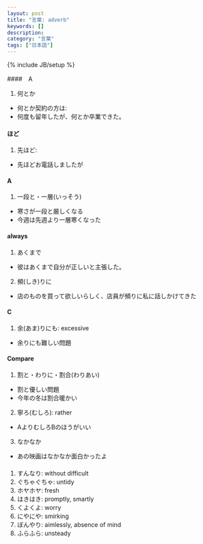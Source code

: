 ```yaml
---
layout: post
title: "言葉: adverb"
keywords: []
description: 
category: "言葉"
tags: ["日本語"]
---
```

{% include JB/setup %}


####　A
1. 何とか
- 何とか契約の方は:  
- 何度も留年したが、何とか卒業できた。


#### ほど
1. 先ほど: 
- 先ほどお電話しましたが


#### A
1. 一段と・一層(いっそう)
- 寒さが一段と厳しくなる
- 今週は先週より一層寒くなった



#### always
1. あくまで
- 彼はあくまで自分が正しいと主張した。

2. 頻(しき)りに
- 店のものを買って欲しいらしく、店員が頻りに私に話しかけてきた



#### C
1. 余(あま)りにも: excessive
- 余りにも難しい問題


#### Compare
1. 割と・わりに・割合(わりあい)
- 割と優しい問題
- 今年の冬は割合暖かい
2. 寧ろ(むしろ): rather
- AよりむしろBのほうがいい

3. なかなか
- あの映画はなかなか面白かったよ


#### 
1. すんなり: without difficult
2. ぐちゃぐちゃ: untidy
3. ホヤホヤ: fresh
4. はきはき: promptly, smartly
5. くよくよ: worry
6. にやにや: smirking
7. ぼんやり: aimlessly, absence of mind
8. ふらふら: unsteady


